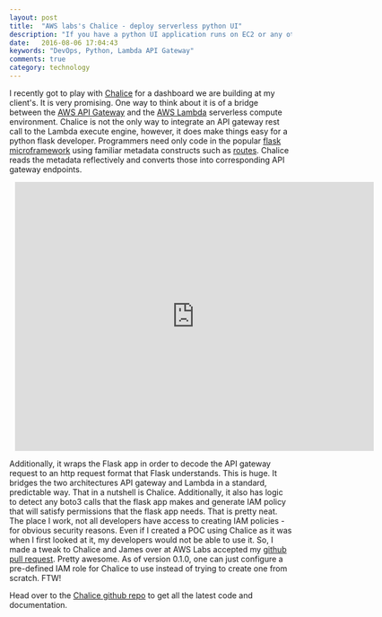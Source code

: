 ```yaml
---
layout: post
title:  "AWS labs's Chalice - deploy serverless python UI"
description: "If you have a python UI application runs on EC2 or any other machine environment, you can eliminate the entire hosting cost in favor of per execution model of AWS Lambda and API gateway."
date:   2016-08-06 17:04:43
keywords: "DevOps, Python, Lambda API Gateway"
comments: true
category: technology
---
```

<p>
I recently got to play with <a href="https://github.com/awslabs/chalice">Chalice</a> for a dashboard we are building at my client's. It is very promising. One way to think about it is of a bridge between the <a href="https://aws.amazon.com/api-gateway/">AWS API Gateway</a> and the <a href="https://aws.amazon.com/lambda/">AWS Lambda</a> serverless compute environment. 
Chalice is not the only way to integrate an API gateway rest call to the Lambda execute engine, however, it does make things easy for a python flask developer. Programmers need only code in the popular <a href="http://flask.pocoo.org"/>flask microframework</a> using familiar metadata constructs such as <a href="http://flask.pocoo.org/docs/0.11/api/#url-route-registrations">routes</a>. Chalice reads the metadata reflectively and converts those into corresponding API gateway endpoints. 
</p>
<p>

<div style="width: 640px; height: 480px; margin: 10px; position: relative;"><iframe allowfullscreen frameborder="0" style="width:640px; height:480px" src="https://www.lucidchart.com/documents/embeddedchart/c6233f37-c69e-470d-b709-60721212b8c4" id="v78GGsrFNV0w"></iframe></div>

</p>
<p>Additionally, it wraps the Flask app in order to decode the API gateway request to an http request format that Flask understands. This is huge. It bridges the two architectures API gateway and Lambda in a standard, predictable way. That in a nutshell is Chalice. Additionally, it also has logic to detect any boto3 calls that the flask app makes and generate IAM policy that will satisfy permissions that the flask app needs. That is pretty neat. The place I work, not all developers have access to creating IAM policies - for obvious security reasons. Even if I created a POC using Chalice as it was when I first looked at it, my developers would not be able to use it. So, I made a tweak to Chalice and James over at AWS Labs accepted my <a href="https://github.com/awslabs/chalice/pull/85">github pull request</a>. Pretty awesome. As of version 0.1.0, one can just configure a pre-defined IAM role for Chalice to use instead of trying to create one from scratch. FTW!
</p>

<p>
Head over to the <a href="https://github.com/awslabs/chalice">Chalice github repo</a> to get all the latest code and documentation. 
</p>